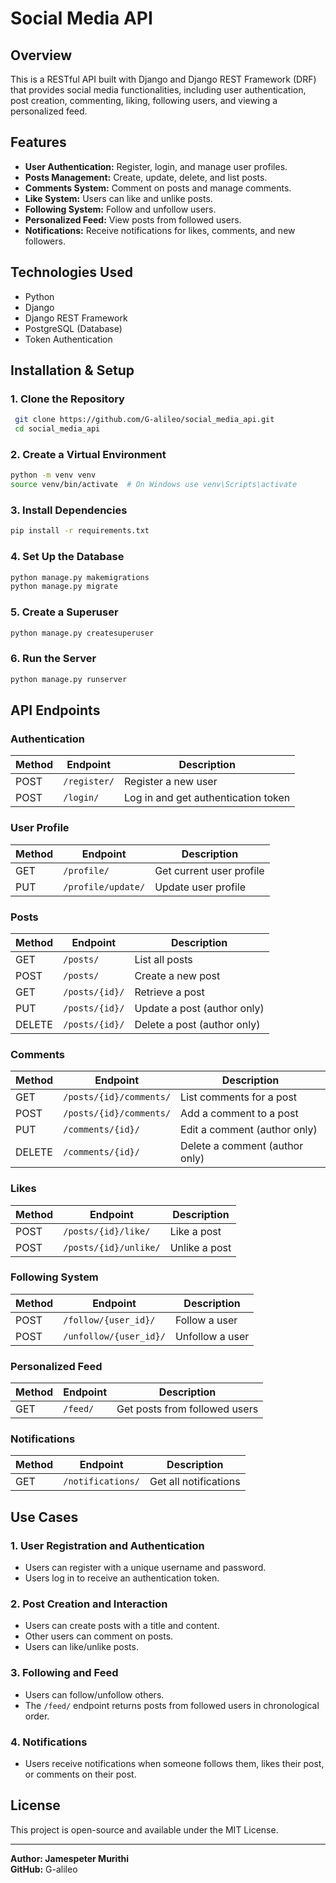 # Social Media API

## Overview

This is a RESTful API built with Django and Django REST Framework (DRF) that provides social media functionalities, including user authentication, post creation, commenting, liking, following users, and viewing a personalized feed.

## Features

- **User Authentication:** Register, login, and manage user profiles.
- **Posts Management:** Create, update, delete, and list posts.
- **Comments System:** Comment on posts and manage comments.
- **Like System:** Users can like and unlike posts.
- **Following System:** Follow and unfollow users.
- **Personalized Feed:** View posts from followed users.
- **Notifications:** Receive notifications for likes, comments, and new followers.

## Technologies Used

- Python
- Django
- Django REST Framework
- PostgreSQL (Database)
- Token Authentication

## Installation & Setup

### 1. Clone the Repository

```bash
 git clone https://github.com/G-alileo/social_media_api.git
 cd social_media_api
```

### 2. Create a Virtual Environment

```bash
python -m venv venv
source venv/bin/activate  # On Windows use venv\Scripts\activate
```

### 3. Install Dependencies

```bash
pip install -r requirements.txt
```

### 4. Set Up the Database

```bash
python manage.py makemigrations
python manage.py migrate
```

### 5. Create a Superuser

```bash
python manage.py createsuperuser
```

### 6. Run the Server

```bash
python manage.py runserver
```

## API Endpoints

### Authentication

| Method | Endpoint     | Description                         |
| ------ | ------------ | ----------------------------------- |
| POST   | `/register/` | Register a new user                 |
| POST   | `/login/`    | Log in and get authentication token |

### User Profile

| Method | Endpoint           | Description              |
| ------ | ------------------ | ------------------------ |
| GET    | `/profile/`        | Get current user profile |
| PUT    | `/profile/update/` | Update user profile      |

### Posts

| Method | Endpoint       | Description                 |
| ------ | -------------- | --------------------------- |
| GET    | `/posts/`      | List all posts              |
| POST   | `/posts/`      | Create a new post           |
| GET    | `/posts/{id}/` | Retrieve a post             |
| PUT    | `/posts/{id}/` | Update a post (author only) |
| DELETE | `/posts/{id}/` | Delete a post (author only) |

### Comments

| Method | Endpoint                | Description                    |
| ------ | ----------------------- | ------------------------------ |
| GET    | `/posts/{id}/comments/` | List comments for a post       |
| POST   | `/posts/{id}/comments/` | Add a comment to a post        |
| PUT    | `/comments/{id}/`       | Edit a comment (author only)   |
| DELETE | `/comments/{id}/`       | Delete a comment (author only) |

### Likes

| Method | Endpoint              | Description   |
| ------ | --------------------- | ------------- |
| POST   | `/posts/{id}/like/`   | Like a post   |
| POST   | `/posts/{id}/unlike/` | Unlike a post |

### Following System

| Method | Endpoint               | Description     |
| ------ | ---------------------- | --------------- |
| POST   | `/follow/{user_id}/`   | Follow a user   |
| POST   | `/unfollow/{user_id}/` | Unfollow a user |

### Personalized Feed

| Method | Endpoint | Description                   |
| ------ | -------- | ----------------------------- |
| GET    | `/feed/` | Get posts from followed users |

### Notifications

| Method | Endpoint          | Description           |
| ------ | ----------------- | --------------------- |
| GET    | `/notifications/` | Get all notifications |

## Use Cases

### 1. **User Registration and Authentication**

- Users can register with a unique username and password.
- Users log in to receive an authentication token.

### 2. **Post Creation and Interaction**

- Users can create posts with a title and content.
- Other users can comment on posts.
- Users can like/unlike posts.

### 3. **Following and Feed**

- Users can follow/unfollow others.
- The `/feed/` endpoint returns posts from followed users in chronological order.

### 4. **Notifications**

- Users receive notifications when someone follows them, likes their post, or comments on their post.

## License

This project is open-source and available under the MIT License.

---

**Author: Jamespeter Murithi**\
**GitHub:** G-alileo

